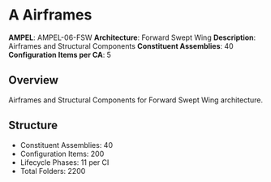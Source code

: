 # A Airframes

**AMPEL**: AMPEL-06-FSW
**Architecture**: Forward Swept Wing
**Description**: Airframes and Structural Components
**Constituent Assemblies**: 40
**Configuration Items per CA**: 5

## Overview
Airframes and Structural Components for Forward Swept Wing architecture.

## Structure
- Constituent Assemblies: 40
- Configuration Items: 200
- Lifecycle Phases: 11 per CI
- Total Folders: 2200
